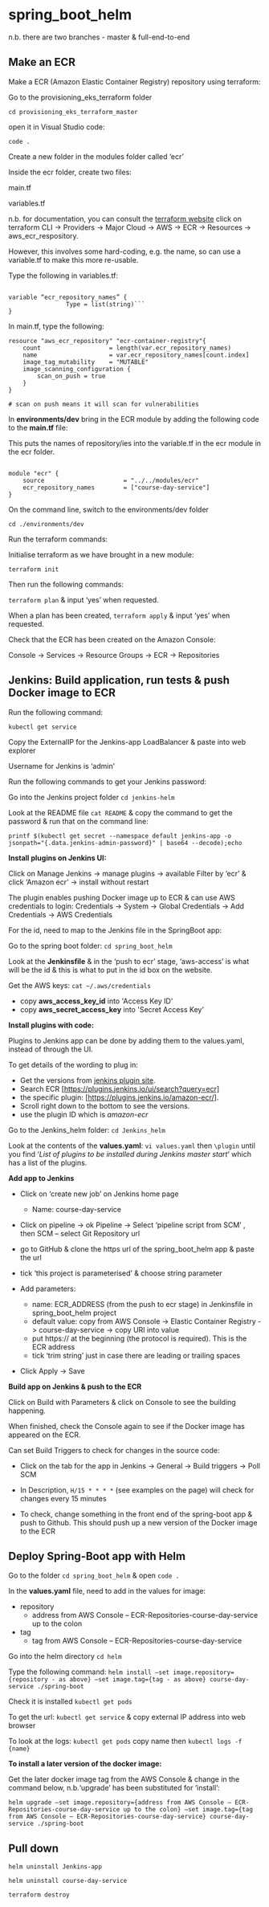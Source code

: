 # spring_boot_helm

n.b. there are two branches - master & full-end-to-end

## Make an ECR

Make a ECR (Amazon Elastic Container Registry) repository using terraform:
 
Go to the provisioning_eks_terraform folder
 
```cd provisioning_eks_terraform_master```
 
open it in Visual Studio code:
 
```code . ```
 
Create a new folder in the modules folder called ‘ecr’
 
Inside the ecr folder, create two files:

main.tf

variables.tf
 
n.b. for documentation, you can consult the [terraform website](terraform.io)
click on terraform CLI -> Providers -> Major Cloud -> AWS -> ECR -> Resources -> aws_ecr_respository.

However, this involves some hard-coding, e.g. the name, so can use a variable.tf to make this more re-usable.
 
Type the following in variables.tf:
 
```

variable “ecr_repository_names” {
                Type = list(string)```
}

```
In main.tf, type the following:

```
resource "aws_ecr_repository" "ecr-container-registry"{
    count                   = length(var.ecr_repository_names)
    name                    = var.ecr_repository_names[count.index]
    image_tag_mutability    = "MUTABLE"
    image_scanning_configuration {
        scan_on_push = true
    }
}

# scan on push means it will scan for vulnerabilities 
```
In __environments/dev__ bring in the ECR module by adding the following code to the __main.tf__ file:
 
This puts the names of repository/ies into the variable.tf in the ecr module in the ecr folder.

```

module "ecr" {
    source                      = "../../modules/ecr"
    ecr_repository_names        = ["course-day-service"]
}
```

On the command line, switch to the environments/dev folder
 
```cd ./environments/dev```
 
Run the terraform commands:
 
Initialise terraform as we have brought in a new module:
 
```terraform init```
 
Then run the following commands:
 
```terraform plan``` & input ‘yes’ when requested.
 
When a plan has been created, ```terraform apply``` & input ‘yes’ when requested.
 
Check that the ECR has been created on the Amazon Console:
 
Console -> Services -> Resource Groups -> ECR -> Repositories
 
## Jenkins: Build application, run tests & push Docker image to ECR 
 
Run the following command:
 
```kubectl get service```
 
Copy the ExternalIP for the Jenkins-app LoadBalancer & paste into web explorer
 
Username for Jenkins is ‘admin’
 
Run the following commands to get your Jenkins password:
 
Go into the Jenkins project folder ```cd jenkins-helm```
 
Look at the README file ```cat README``` & copy the command to get the password & run that on the command line:
 
```printf $(kubectl get secret --namespace default jenkins-app -o jsonpath="{.data.jenkins-admin-password}" | base64 --decode);echo```
 
__Install plugins on Jenkins UI:__
 
Click on Manage Jenkins -> manage plugins -> available
Filter by ‘ecr’ & click ‘Amazon ecr’ -> install without restart
 
The plugin enables pushing Docker image up to ECR & can use AWS credentials to login:
Credentials -> System -> Global Credentials -> Add Credentials -> AWS Credentials
 
For the id, need to map to the Jenkins file in the SpringBoot app:
 
Go to the spring boot folder: ```cd spring_boot_helm```
 
Look at the __Jenkinsfile__ & in the ‘push to ecr’ stage, ‘aws-access’  is what will be the id & this is what to put in the id box on the website.
 
Get the AWS keys: ```cat ~/.aws/credentials```
  * copy __aws_access_key_id__ into 'Access Key ID'
  * copy __aws_secret_access_key__ into 'Secret Access Key'
 
__Install plugins with code:__

 Plugins to Jenkins app can be done by adding them to the values.yaml, instead of through the UI. 
 
To get details of the wording to plug in:
 
* Get the versions from [jenkins plugin site](https://plugins.jenkins.io/). 
* Search ECR [https://plugins.jenkins.io/ui/search?query=ecr] 
* the specific plugin: [https://plugins.jenkins.io/amazon-ecr/]. 
* Scroll right down to the bottom to see the versions.
* use the plugin ID which is _amazon-ecr_
 
Go to the Jenkins_helm folder: ```cd Jenkins_helm```
 
Look at the contents of the __values.yaml__: ```vi values.yaml``` then ```\plugin``` until you find ‘_List of plugins to be installed during Jenkins master start_’ which has a list of the plugins. 

__Add app to Jenkins__
 
* Click on ‘create new job’ on Jenkins home page
  * Name: course-day-service

* Click on pipeline -> ok Pipeline -> Select ‘pipeline script from SCM’ , then SCM – select Git Repository url

* go to GitHub & clone the https url of the spring_boot_helm app & paste the url 

* tick ‘this project is parameterised’  & choose string parameter

* Add parameters:
    * name: ECR_ADDRESS (from the push to ecr stage) in Jenkinsfile in spring_boot_helm project
    * default value: copy from AWS Console -> Elastic Container Registry -> course-day-service -> copy URI into value 
    * put https:// at the beginning (the protocol is required).  This is the ECR address
    * tick ‘trim string’ just in case there are leading or trailing spaces

* Click Apply -> Save
 
__Build app on Jenkins & push to the ECR__
 
Click on Build with Parameters & click on Console to see the building happening.

When finished, check the Console again to see if the Docker image has appeared on the ECR.
 
Can set Build Triggers to check for changes in the source code:

* Click on the tab for the app in Jenkins -> General -> Build triggers -> Poll SCM

* In Description, ```H/15 * * * *``` (see examples on the page) will check for changes every 15 minutes
                
* To check, change something in the front end of the spring-boot app & push to Github.  This should push up a new version of the Docker image to the ECR
 
## Deploy Spring-Boot app with Helm
 
Go to the folder ```cd spring_boot_helm``` & open ```code .```

In the __values.yaml__ file, need to add in the values for image: 
* repository 
    * address from AWS Console – ECR-Repositories-course-day-service up to the colon
* tag
    * tag from AWS Console – ECR-Repositories-course-day-service

Go into the helm directory ```cd helm```

Type the following command:
```helm install –set image.repository={repository - as above} –set image.tag={tag - as above} course-day-service ./spring-boot```
 
Check it is installed ```kubectl get pods```
 
To get the url: ```kubectl get service``` & copy external IP address into web browser
 
To look at the logs: ```kubectl get pods``` copy name then ```kubectl logs -f {name}```
 
**To install a later version of the docker image:**
 
Get the later docker image tag from the AWS Console & change in the command below, n.b.‘upgrade’ has been substituted for ‘install’:
 
```helm upgrade –set image.repository={address from AWS Console – ECR-Repositories-course-day-service up to the colon} –set image.tag={tag from AWS Console – ECR-Repositories-course-day-service} course-day-service ./spring-boot```
 
## Pull down
 
```helm uninstall Jenkins-app```

```helm uninstall course-day-service```

```terraform destroy```
 